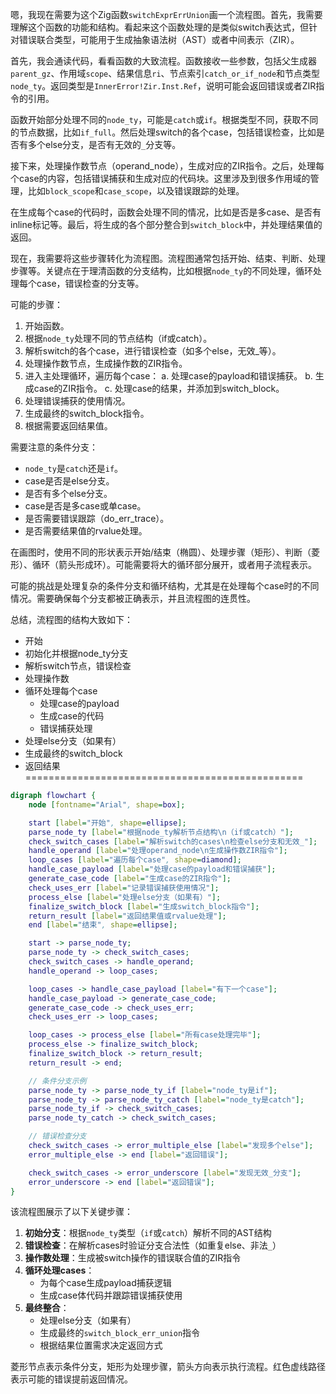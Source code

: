 嗯，我现在需要为这个Zig函数`switchExprErrUnion`画一个流程图。首先，我需要理解这个函数的功能和结构。看起来这个函数处理的是类似switch表达式，但针对错误联合类型，可能用于生成抽象语法树（AST）或者中间表示（ZIR）。

首先，我会通读代码，看看函数的大致流程。函数接收一些参数，包括父生成器`parent_gz`、作用域`scope`、结果信息`ri`、节点索引`catch_or_if_node`和节点类型`node_ty`。返回类型是`InnerError!Zir.Inst.Ref`，说明可能会返回错误或者ZIR指令的引用。

函数开始部分处理不同的`node_ty`，可能是`catch`或`if`。根据类型不同，获取不同的节点数据，比如`if_full`。然后处理switch的各个case，包括错误检查，比如是否有多个else分支，是否有无效的`_`分支等。

接下来，处理操作数节点（operand_node），生成对应的ZIR指令。之后，处理每个case的内容，包括错误捕获和生成对应的代码块。这里涉及到很多作用域的管理，比如`block_scope`和`case_scope`，以及错误跟踪的处理。

在生成每个case的代码时，函数会处理不同的情况，比如是否是多case、是否有inline标记等。最后，将生成的各个部分整合到`switch_block`中，并处理结果值的返回。

现在，我需要将这些步骤转化为流程图。流程图通常包括开始、结束、判断、处理步骤等。关键点在于理清函数的分支结构，比如根据`node_ty`的不同处理，循环处理每个case，错误检查的分支等。

可能的步骤：
1. 开始函数。
2. 根据`node_ty`处理不同的节点结构（if或catch）。
3. 解析switch的各个case，进行错误检查（如多个else，无效_等）。
4. 处理操作数节点，生成操作数的ZIR指令。
5. 进入主处理循环，遍历每个case：
   a. 处理case的payload和错误捕获。
   b. 生成case的ZIR指令。
   c. 处理case的结果，并添加到switch_block。
6. 处理错误捕获的使用情况。
7. 生成最终的switch_block指令。
8. 根据需要返回结果值。

需要注意的条件分支：
- `node_ty`是`catch`还是`if`。
- case是否是else分支。
- 是否有多个else分支。
- case是否是多case或单case。
- 是否需要错误跟踪（do_err_trace）。
- 是否需要结果值的rvalue处理。

在画图时，使用不同的形状表示开始/结束（椭圆）、处理步骤（矩形）、判断（菱形）、循环（箭头形成环）。可能需要将大的循环部分展开，或者用子流程表示。

可能的挑战是处理复杂的条件分支和循环结构，尤其是在处理每个case时的不同情况。需要确保每个分支都被正确表示，并且流程图的连贯性。

总结，流程图的结构大致如下：
- 开始
- 初始化并根据node_ty分支
- 解析switch节点，错误检查
- 处理操作数
- 循环处理每个case
   - 处理case的payload
   - 生成case的代码
   - 错误捕获处理
- 处理else分支（如果有）
- 生成最终的switch_block
- 返回结果
================================================
```dot
digraph flowchart {
    node [fontname="Arial", shape=box];

    start [label="开始", shape=ellipse];
    parse_node_ty [label="根据node_ty解析节点结构\n（if或catch）"];
    check_switch_cases [label="解析switch的cases\n检查else分支和无效_"];
    handle_operand [label="处理operand_node\n生成操作数ZIR指令"];
    loop_cases [label="遍历每个case", shape=diamond];
    handle_case_payload [label="处理case的payload和错误捕获"];
    generate_case_code [label="生成case的ZIR指令"];
    check_uses_err [label="记录错误捕获使用情况"];
    process_else [label="处理else分支（如果有）"];
    finalize_switch_block [label="生成switch_block指令"];
    return_result [label="返回结果值或rvalue处理"];
    end [label="结束", shape=ellipse];

    start -> parse_node_ty;
    parse_node_ty -> check_switch_cases;
    check_switch_cases -> handle_operand;
    handle_operand -> loop_cases;

    loop_cases -> handle_case_payload [label="有下一个case"];
    handle_case_payload -> generate_case_code;
    generate_case_code -> check_uses_err;
    check_uses_err -> loop_cases;

    loop_cases -> process_else [label="所有case处理完毕"];
    process_else -> finalize_switch_block;
    finalize_switch_block -> return_result;
    return_result -> end;

    // 条件分支示例
    parse_node_ty -> parse_node_ty_if [label="node_ty是if"];
    parse_node_ty -> parse_node_ty_catch [label="node_ty是catch"];
    parse_node_ty_if -> check_switch_cases;
    parse_node_ty_catch -> check_switch_cases;

    // 错误检查分支
    check_switch_cases -> error_multiple_else [label="发现多个else"];
    error_multiple_else -> end [label="返回错误"];

    check_switch_cases -> error_underscore [label="发现无效_分支"];
    error_underscore -> end [label="返回错误"];
}
``` 

该流程图展示了以下关键步骤：

1. **初始分支**：根据`node_ty`类型（`if`或`catch`）解析不同的AST结构
2. **错误检查**：在解析cases时验证分支合法性（如重复else、非法`_`）
3. **操作数处理**：生成被switch操作的错误联合值的ZIR指令
4. **循环处理cases**：
   - 为每个case生成payload捕获逻辑
   - 生成case体代码并跟踪错误捕获使用
5. **最终整合**：
   - 处理else分支（如果有）
   - 生成最终的`switch_block_err_union`指令
   - 根据结果位置需求决定返回方式

菱形节点表示条件分支，矩形为处理步骤，箭头方向表示执行流程。红色虚线路径表示可能的错误提前返回情况。